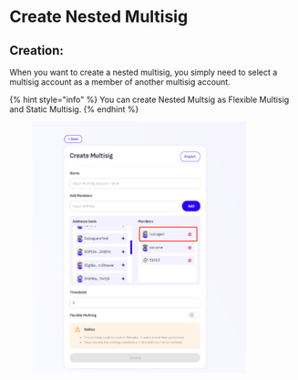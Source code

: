 # Create Nested Multisig

## Creation:

When you want to create a nested multisig, you simply need to select a multisig account as a member of another multisig account.

{% hint style="info" %}
You can create Nested Multsig as Flexible Multisig and Static Multisig.
{% endhint %}

<figure><img src="../../.gitbook/assets/image (1) (1) (1) (1) (1) (1).png" alt="" width="375"><figcaption></figcaption></figure>

